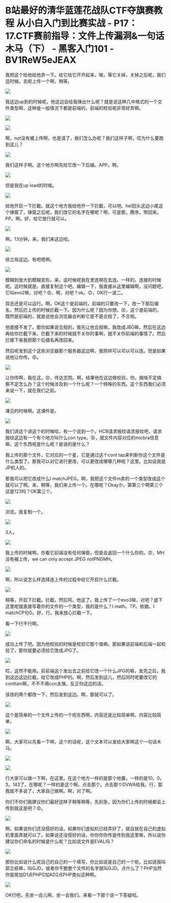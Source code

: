 # B站最好的清华蓝莲花战队CTF夺旗赛教程 从小白入门到比赛实战 - P17：17.CTF赛前指导：文件上传漏洞&一句话木马（下） - 黑客入门101 - BV1ReW5eJEAX

我把这个给他给他弄一下。给它给它开开起来，唉，等它关掉，关掉之后呢，我们这时候。去呃上传一个啊，稍等。



![](img/abc8beffe79f0f6df7c900d2bdff2423_1.png)

我这边up到的时候呢，他这边会给我弹出什么呢？就是说这种几中格式的一个文件类型啊，这种是一般情况下都是前端的，前端的校验呢非常好弄啊。



![](img/abc8beffe79f0f6df7c900d2bdff2423_3.png)

![](img/abc8beffe79f0f6df7c900d2bdff2423_4.png)

啊，not没有被上传啊，也是请了，我们怎么办呢？我们这样子啊，哎为什么要跑到这儿？

![](img/abc8beffe79f0f6df7c900d2bdff2423_6.png)

我们这样子啊。这个地方啊先给它改一下后缀。APP。啊。

![](img/abc8beffe79f0f6df7c900d2bdff2423_8.png)

但是我在up load的时候。

![](img/abc8beffe79f0f6df7c900d2bdff2423_10.png)

给他开启一下拦截。就这个地方我给他开一下拦截，可以吧。hel回头这边小尾这个弹窗了，弹窗之后呢，我们改它的名字在哪呢？啊，可是那。腾序。带回来。PP。啊。好，给它放行就可以。



![](img/abc8beffe79f0f6df7c900d2bdff2423_12.png)

啊。13分钟。来，我们来这边哈。

![](img/abc8beffe79f0f6df7c900d2bdff2423_14.png)

徐立局这边。有吧嗯啊。

![](img/abc8beffe79f0f6df7c900d2bdff2423_16.png)

模糊到放大到模糊变形。来。这时候呢我在里连啊在去连。一样的。连接的时候呢。这时候就是。直接复制这个吧。编辑一下，我直接从这里编辑啊，没问题吧，它叫evo2嘛，对吧？😡，啊，对吧？ok。😊，OK行一波二。

双击还是可以运行。啊，OK这个是前端的，前端的只要改一下，改一下那后缀名，然后拦上传的时候拦截一下。因为什么呢？因为你想。😡，这个是前端的，既然是前端的，就是说他会浏览器会判断它是不是合规了，不合规。

他直接不发了。那你如果说合规的，我先让他合规嘛，我改成JBG嘛，然后在这边再给你拦截下来，拦截下来的时候就不关你的事啊，就不关你前端的事情了。然后拦接下来我把那个后缀名再改回来。

然后呢发到这个这些浏览器那个服务器这边啊，我照样可以可以可以连。但是如果说他让你传。😡。

![](img/abc8beffe79f0f6df7c900d2bdff2423_18.png)

让你传啊，我在这。😡，传达志院。啊，结果他在这边做校验，你。搞啥不定搞察不定怎么办？这个时候涉及到一个什么呢？一个特殊的东西。这个东西我们必须来说一下，就在我们之前。



![](img/abc8beffe79f0f6df7c900d2bdff2423_20.png)

课见的时候啊。这课件是。

![](img/abc8beffe79f0f6df7c900d2bdff2423_22.png)

我们讲这个讲这个的时候哈，有一个说到一个。HCB请求报纹请求报纹吧，请求报纹这边有一个有个地方叫什么con type。😡，就文件内容对应的micbra信息嘛，这个东西呢是什么呢？是说的是什么？

我上传的那个文件，它对应的一个星，它是通过这个cont tap来判断你这个文件是什么类型了。那我可以对它进行更改，可以更改成哪哪几种呢？这里。比如说我是JP机人的。

那我可以把它改成什么I matchJPEG。啊，我把这个文件m卖的一个类型改成这个就可以了啊。来，稍等，我们来上传一个。在哪呢？Okayか。第第三个啊第三个这是123吗？OK第三个。



![](img/abc8beffe79f0f6df7c900d2bdff2423_24.png)

浏览。我复制一个。

![](img/abc8beffe79f0f6df7c900d2bdff2423_26.png)

3人。

![](img/abc8beffe79f0f6df7c900d2bdff2423_28.png)

我上传的时候啊，你看它前端没有任何弹窗，但是会返回一个什么你的。😡，MH没有被上传，we can only accept JPEG notPNGMH。



![](img/abc8beffe79f0f6df7c900d2bdff2423_30.png)

啊，所以说怎么样选择连上传的过程中给它开启什么拦截。

![](img/abc8beffe79f0f6df7c900d2bdff2423_32.png)

稍等，开启下拦截。拦截。然后阿。他这了。我上传了一个evo3嘛，对吧？底下这里呢就直接写着你的文件的一个类型，我的是什么？I math。TP。依据。I matchCP句O。好，行。我来放心拦截一下。

看一下行不行啊。

![](img/abc8beffe79f0f6df7c900d2bdff2423_34.png)

成功上传了吧。因为他校验的时候是校验它那个值嘛。那如果说前端和后端一起校验了，那你就要必须给它改成JPG了。



![](img/abc8beffe79f0f6df7c900d2bdff2423_36.png)

哎，这然不能用。前前端这个发出去之前给它改一个什么JPG的嘛，发完之后，我到这边这边拦截，给它改成PHP的。啊，然后发到这儿，然后同时呢要改它的conttain啊，不不不用con太保。反正你这边的话。

该改的两个都改一下，然后发到这边。啊，那就可以了。

![](img/abc8beffe79f0f6df7c900d2bdff2423_38.png)

这个是简单的一个文件上传的一个呃东西啊，内容还是比较简单啊，内容比较简单。

![](img/abc8beffe79f0f6df7c900d2bdff2423_40.png)

啊，大家可以先看一下啊，这个的话呢，这个文本可以发给大家啊这个一句话木马。

![](img/abc8beffe79f0f6df7c900d2bdff2423_42.png)

![](img/abc8beffe79f0f6df7c900d2bdff2423_43.png)

行大家可以做一下啊，在这里。在这个地方一样的是那个地置，一样的是10。0。3。143了。在哪呢？一样的是这个啊。点击那个。点击那个DVWA给我。行，那我就不多说了，大家自己做啊。啊，对了啊。

你们不你们我建议你们最好这样子稍等稍等，先别急，因为你们上传的时候都会上传到我这是吧？😡。

![](img/abc8beffe79f0f6df7c900d2bdff2423_45.png)

啊，如果说你们还没搭好的话，如果你们虚拟机已经弄好了，就自就在自己的虚拟机里面弄就可以了。如果说还没搭好的话，你你你你传是传到我这里嘛，所以说你建议你们命名的时候是什么呢？比如说文件是EVAL吗？



![](img/abc8beffe79f0f6df7c900d2bdff2423_47.png)

那你比如说什么呢自己的自己的一个填写，你比如说是自己的一个呃，比如说我叫郭立栋嘛，叫GJD，或者你干脆整个文件的名字就叫GJD。点什么了？PHP当然你是居加D1点PHPG加AD2点PHP类似这种啊。



![](img/abc8beffe79f0f6df7c900d2bdff2423_49.png)

OK行吧，先坐一会儿啊，坐一会我们。来看一下那个说一下答疑哈。